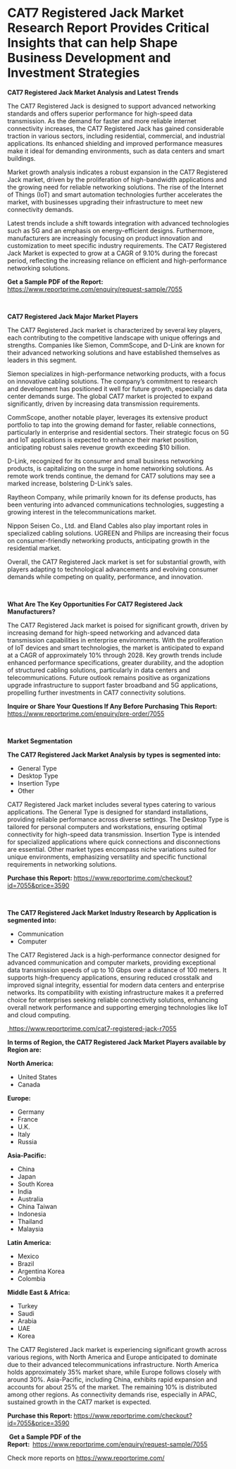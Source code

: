 <p><h1>CAT7 Registered Jack Market Research Report Provides Critical Insights that can help Shape Business Development and Investment Strategies</h1></p><p><strong>CAT7 Registered Jack Market Analysis and Latest Trends</strong></p>
<p><p>The CAT7 Registered Jack is designed to support advanced networking standards and offers superior performance for high-speed data transmission. As the demand for faster and more reliable internet connectivity increases, the CAT7 Registered Jack has gained considerable traction in various sectors, including residential, commercial, and industrial applications. Its enhanced shielding and improved performance measures make it ideal for demanding environments, such as data centers and smart buildings.</p><p>Market growth analysis indicates a robust expansion in the CAT7 Registered Jack market, driven by the proliferation of high-bandwidth applications and the growing need for reliable networking solutions. The rise of the Internet of Things (IoT) and smart automation technologies further accelerates the market, with businesses upgrading their infrastructure to meet new connectivity demands. </p><p>Latest trends include a shift towards integration with advanced technologies such as 5G and an emphasis on energy-efficient designs. Furthermore, manufacturers are increasingly focusing on product innovation and customization to meet specific industry requirements. The CAT7 Registered Jack Market is expected to grow at a CAGR of 9.10% during the forecast period, reflecting the increasing reliance on efficient and high-performance networking solutions.</p></p>
<p><strong>Get a Sample PDF of the Report:&nbsp;</strong> <a href="https://www.reportprime.com/enquiry/request-sample/7055?utm_campaign=3570&utm_medium=2&utm_source=Github&utm_content=ia&utm_term=19032025&utm_id=cat7-registered-jack">https://www.reportprime.com/enquiry/request-sample/7055</a></p>
<p>&nbsp;</p>
<p><strong>CAT7 Registered Jack Major Market Players</strong></p>
<p><p>The CAT7 Registered Jack market is characterized by several key players, each contributing to the competitive landscape with unique offerings and strengths. Companies like Siemon, CommScope, and D-Link are known for their advanced networking solutions and have established themselves as leaders in this segment.</p><p>Siemon specializes in high-performance networking products, with a focus on innovative cabling solutions. The company’s commitment to research and development has positioned it well for future growth, especially as data center demands surge. The global CAT7 market is projected to expand significantly, driven by increasing data transmission requirements.</p><p>CommScope, another notable player, leverages its extensive product portfolio to tap into the growing demand for faster, reliable connections, particularly in enterprise and residential sectors. Their strategic focus on 5G and IoT applications is expected to enhance their market position, anticipating robust sales revenue growth exceeding $10 billion.</p><p>D-Link, recognized for its consumer and small business networking products, is capitalizing on the surge in home networking solutions. As remote work trends continue, the demand for CAT7 solutions may see a marked increase, bolstering D-Link’s sales.</p><p>Raytheon Company, while primarily known for its defense products, has been venturing into advanced communications technologies, suggesting a growing interest in the telecommunications market.</p><p>Nippon Seisen Co., Ltd. and Eland Cables also play important roles in specialized cabling solutions. UGREEN and Philips are increasing their focus on consumer-friendly networking products, anticipating growth in the residential market.</p><p>Overall, the CAT7 Registered Jack market is set for substantial growth, with players adapting to technological advancements and evolving consumer demands while competing on quality, performance, and innovation.</p></p>
<p>&nbsp;</p>
<p><strong>What Are The Key Opportunities For CAT7 Registered Jack Manufacturers?</strong></p>
<p><p>The CAT7 Registered Jack market is poised for significant growth, driven by increasing demand for high-speed networking and advanced data transmission capabilities in enterprise environments. With the proliferation of IoT devices and smart technologies, the market is anticipated to expand at a CAGR of approximately 10% through 2028. Key growth trends include enhanced performance specifications, greater durability, and the adoption of structured cabling solutions, particularly in data centers and telecommunications. Future outlook remains positive as organizations upgrade infrastructure to support faster broadband and 5G applications, propelling further investments in CAT7 connectivity solutions.</p></p>
<p><strong>Inquire or Share Your Questions If Any Before Purchasing This Report:</strong> <a href="https://www.reportprime.com/enquiry/pre-order/7055?utm_campaign=3570&utm_medium=2&utm_source=Github&utm_content=ia&utm_term=19032025&utm_id=cat7-registered-jack">https://www.reportprime.com/enquiry/pre-order/7055</a></p>
<p>&nbsp;</p>
<p><strong>Market Segmentation</strong></p>
<p><strong>The CAT7 Registered Jack Market Analysis by types is segmented into:</strong></p>
<p><ul><li>General Type</li><li>Desktop Type</li><li>Insertion Type</li><li>Other</li></ul></p>
<p><p>CAT7 Registered Jack market includes several types catering to various applications. The General Type is designed for standard installations, providing reliable performance across diverse settings. The Desktop Type is tailored for personal computers and workstations, ensuring optimal connectivity for high-speed data transmission. Insertion Type is intended for specialized applications where quick connections and disconnections are essential. Other market types encompass niche variations suited for unique environments, emphasizing versatility and specific functional requirements in networking solutions.</p></p>
<p><strong>Purchase this Report:&nbsp;</strong><a href="https://www.reportprime.com/checkout?id=7055&price=3590&utm_campaign=3570&utm_medium=2&utm_source=Github&utm_content=ia&utm_term=19032025&utm_id=cat7-registered-jack">https://www.reportprime.com/checkout?id=7055&price=3590</a></p>
<p>&nbsp;</p>
<p><strong>The CAT7 Registered Jack Market Industry Research by Application is segmented into:</strong></p>
<p><ul><li>Communication</li><li>Computer</li></ul></p>
<p><p>The CAT7 Registered Jack is a high-performance connector designed for advanced communication and computer markets, providing exceptional data transmission speeds of up to 10 Gbps over a distance of 100 meters. It supports high-frequency applications, ensuring reduced crosstalk and improved signal integrity, essential for modern data centers and enterprise networks. Its compatibility with existing infrastructure makes it a preferred choice for enterprises seeking reliable connectivity solutions, enhancing overall network performance and supporting emerging technologies like IoT and cloud computing.</p></p>
<p><a href="https://www.reportprime.com/cat7-registered-jack-r7055?utm_campaign=3570&utm_medium=2&utm_source=Github&utm_content=ia&utm_term=19032025&utm_id=cat7-registered-jack">&nbsp;https://www.reportprime.com/cat7-registered-jack-r7055</a></p>
<p><strong>In terms of Region, the CAT7 Registered Jack Market Players available by Region are:</strong></p>
<p>
    <p> <strong> North America: </strong>
        <ul>
            <li>United States</li>
            <li>Canada</li>
        </ul>
        </p> 
    <p> <strong> Europe: </strong>
        <ul>
            <li>Germany</li>
            <li>France</li>
            <li>U.K.</li>
            <li>Italy</li>
            <li>Russia</li>
        </ul>
        </p> 
    <p> <strong> Asia-Pacific: </strong>
        <ul>
            <li>China</li>
            <li>Japan</li>
            <li>South Korea</li>
            <li>India</li>
            <li>Australia</li>
            <li>China Taiwan</li>
            <li>Indonesia</li>
            <li>Thailand</li>
            <li>Malaysia</li>
        </ul>
        </p> 
    <p> <strong> Latin America: </strong>
        <ul>
            <li>Mexico</li>
            <li>Brazil</li>
            <li>Argentina Korea</li>
            <li>Colombia</li>
        </ul>
        </p> 
    <p> <strong> Middle East & Africa: </strong>
        <ul>
            <li>Turkey</li>
            <li>Saudi</li>
            <li>Arabia</li>
            <li>UAE</li>
            <li>Korea</li>
        </ul>
    </p>
    </p>
<p><p>The CAT7 Registered Jack market is experiencing significant growth across various regions, with North America and Europe anticipated to dominate due to their advanced telecommunications infrastructure. North America holds approximately 35% market share, while Europe follows closely with around 30%. Asia-Pacific, including China, exhibits rapid expansion and accounts for about 25% of the market. The remaining 10% is distributed among other regions. As connectivity demands rise, especially in APAC, sustained growth in the CAT7 market is expected.</p></p>
<p><strong>Purchase this Report: </strong><a href="https://www.reportprime.com/checkout?id=7055&price=3590&utm_campaign=3570&utm_medium=2&utm_source=Github&utm_content=ia&utm_term=19032025&utm_id=cat7-registered-jack">https://www.reportprime.com/checkout?id=7055&price=3590</a></p>
<p>&nbsp;<strong>Get a Sample PDF of the Report:&nbsp;&nbsp;</strong><a href="https://www.reportprime.com/enquiry/request-sample/7055?utm_campaign=3570&utm_medium=2&utm_source=Github&utm_content=ia&utm_term=19032025&utm_id=cat7-registered-jack">https://www.reportprime.com/enquiry/request-sample/7055</a></p>
<p><strong></strong></p>
<p>Check more reports on <a href="https://www.reportprime.com/?utm_campaign=3570&utm_medium=2&utm_source=Github&utm_content=ia&utm_term=19032025&utm_id=cat7-registered-jack">https://www.reportprime.com/</a></p>